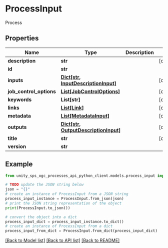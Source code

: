 # ProcessInput

Process

## Properties

Name | Type | Description | Notes
------------ | ------------- | ------------- | -------------
**description** | **str** |  | [optional]
**id** | **str** |  |
**inputs** | [**Dict[str, InputDescriptionInput]**](InputDescriptionInput.md) |  | [optional]
**job_control_options** | [**List[JobControlOptions]**](JobControlOptions.md) |  | [optional]
**keywords** | **List[str]** |  | [optional]
**links** | [**List[Link]**](Link.md) |  | [optional]
**metadata** | [**List[MetadataInput]**](MetadataInput.md) |  | [optional]
**outputs** | [**Dict[str, OutputDescriptionInput]**](OutputDescriptionInput.md) |  | [optional]
**title** | **str** |  | [optional]
**version** | **str** |  |

## Example

```python
from unity_sps_ogc_processes_api_python_client.models.process_input import ProcessInput

# TODO update the JSON string below
json = "{}"
# create an instance of ProcessInput from a JSON string
process_input_instance = ProcessInput.from_json(json)
# print the JSON string representation of the object
print(ProcessInput.to_json())

# convert the object into a dict
process_input_dict = process_input_instance.to_dict()
# create an instance of ProcessInput from a dict
process_input_from_dict = ProcessInput.from_dict(process_input_dict)
```
[[Back to Model list]](../README.md#documentation-for-models) [[Back to API list]](../README.md#documentation-for-api-endpoints) [[Back to README]](../README.md)

